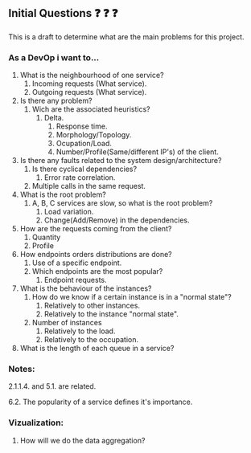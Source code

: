 ## Initial Questions :question: :question: :question:

This is a draft to determine what are the main problems for this project.

### As a DevOp i want to...

1. What is the neighbourhood of one service? 
    1. Incoming requests (What service).
    2. Outgoing requests (What service).
2. Is there any problem?
    1. Wich are the associated heuristics?
        1. Delta.
            1. Response time.
            2. Morphology/Topology.
            3. Ocupation/Load.
            4. Number/Profile(Same/different IP's) of the client.
3. Is there any faults related to the system design/architecture?
    1. Is there cyclical dependencies?
        1. Error rate correlation.
    2. Multiple calls in the same request.
4. What is the root problem?
    1. A, B, C services are slow, so what is the root problem?
        1. Load variation.
        2. Change(Add/Remove) in the dependencies.
5. How are the requests coming from the client?
    1. Quantity
    2. Profile
6. How endpoints orders distributions are done?
    1. Use of a specific endpoint.
    2. Which endpoints are the most popular?
        1. Endpoint requests.
7. What is the behaviour of the instances?
    1. How do we know if a certain instance is in a "normal state"?
        1. Relatively to other instances.
        2. Relatively to the instance "normal state".
    2. Number of instances
        1. Relatively to the load.
        2. Relatively to the occupation.
8. What is the length of each queue in a service?

### Notes: 

2.1.1.4. and 5.1. are related.

6.2. The popularity of a service defines it's importance.

### Vizualization:
1. How will we do the data aggregation?
